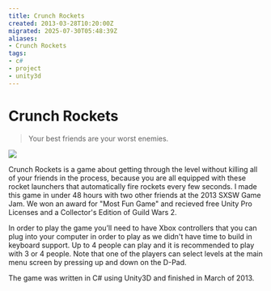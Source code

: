 ```yaml
---
title: Crunch Rockets
created: 2013-03-28T10:20:00Z
migrated: 2025-07-30T05:48:39Z
aliases:
- Crunch Rockets
tags:
- c#
- project
- unity3d
---
```


# Crunch Rockets

> Your best friends are your worst enemies.

![](https://www.youtube.com/watch?v=07iK9yag-aw)

Crunch Rockets is a game about getting through the level without killing all of your friends in the process, because you are all equipped with these rocket launchers that automatically fire rockets every few seconds. I made this game in under 48 hours with two other friends at the 2013 SXSW Game Jam. We won an award for "Most Fun Game" and recieved free Unity Pro Licenses and a Collector's Edition of Guild Wars 2.

In order to play the game you’ll need to have Xbox controllers that you can plug into your computer in order to play as we didn't have time to build in keyboard support. Up to 4 people can play and it is recommended to play with 3 or 4 people. Note that one of the players can select levels at the main menu screen by pressing up and down on the D-Pad.

The game was written in C# using Unity3D and finished in March of 2013.
